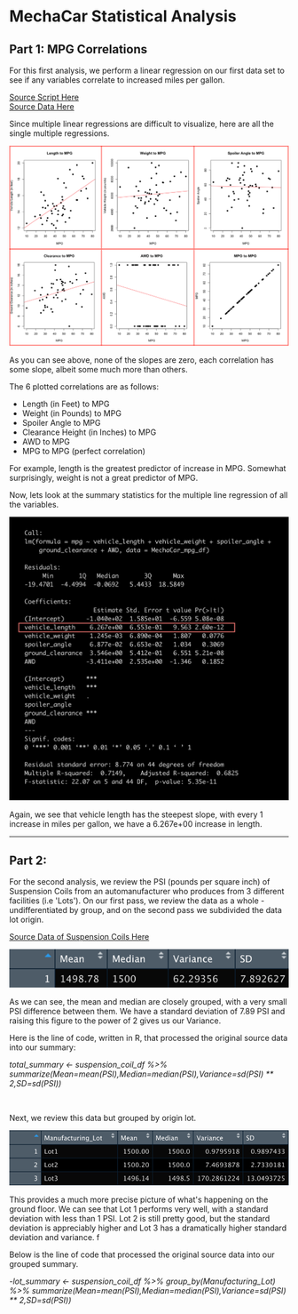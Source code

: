 # MechaCar Statistical Analysis

## Part 1: MPG Correlations

For this first analysis, we perform a linear regression on our first data set to see if any variables correlate to increased miles per gallon.

[Source Script Here](https://github.com/carlosjennings1991/MechaCar_Statistical_Analysis/blob/main/MechaCarChallenge.R)
<br>
[Source Data Here](https://github.com/carlosjennings1991/MechaCar_Statistical_Analysis/blob/main/MechaCar_mpg.csv)

Since multiple linear regressions are difficult to visualize, here are all the single multiple regressions. 

<img src="https://github.com/carlosjennings1991/MechaCar_Statistical_Analysis/blob/main/all_regressions.png">

As you can see above, none of the slopes are zero, each correlation has some slope, albeit some much more than others. 

The 6 plotted correlations are as follows: 

* Length (in Feet) to MPG
* Weight (in Pounds) to MPG
* Spoiler Angle to MPG
* Clearance Height (in Inches) to MPG
* AWD to MPG
* MPG to MPG (perfect correlation)

For example, length is the greatest predictor of increase in MPG. Somewhat surprisingly, weight is not a great predictor of MPG. 

Now, lets look at the summary statistics for the multiple line regression of all the variables. 

<img src="summary_statistics_table_MLR_outlined.png">

Again, we see that vehicle length has the steepest slope, with every 1 increase in miles per gallon, we have a 6.267e+00 increase in length. 

---
## Part 2: 

For the second analysis, we review the PSI (pounds per square inch) of Suspension Coils from an automanufacturer who produces from 3 different facilities (i.e 'Lots'). On our first pass, we review the data as a whole -undifferentiated by group, and on the second pass we subdivided the data lot origin. 

[Source Data of Suspension Coils Here](https://github.com/carlosjennings1991/MechaCar_Statistical_Analysis/blob/main/Suspension_Coil.csv)

<img src="https://github.com/carlosjennings1991/MechaCar_Statistical_Analysis/blob/main/total_summary.png">

As we can see, the mean and median are closely grouped, with a very small PSI difference between them. We have a standard deviation of 7.89 PSI and raising this figure to the power of 2 gives us our Variance. 

Here is the line of code, written in R, that processed the original source data into our summary: 

*total_summary <- suspension_coil_df %>% summarize(Mean=mean(PSI),Median=median(PSI),Variance=sd(PSI) ** 2,SD=sd(PSI))*

<br>

Next, we review this data but grouped by origin lot. 

<img src="https://github.com/carlosjennings1991/MechaCar_Statistical_Analysis/blob/main/lot_summary.png">

This provides a much more precise picture of what's happening on the ground floor. We can see that Lot 1 performs very well, with a standard deviation with less than 1 PSI. Lot 2 is still pretty good, but the standard deviation is appreciably higher and Lot 3 has a dramatically higher standard deviation and variance. f

Below is the line of code that processed the original source data into our grouped summary. 

*-lot_summary <- suspension_coil_df %>% group_by(Manufacturing_Lot) %>% summarize(Mean=mean(PSI),Median=median(PSI),Variance=sd(PSI) ** 2,SD=sd(PSI))*

